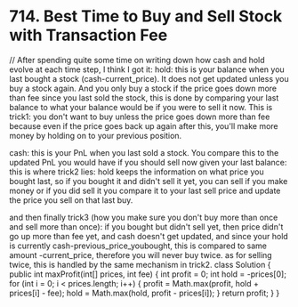 # 714. Best Time to Buy and Sell Stock with Transaction Fee

// After spending quite some time on writing down how cash and hold evolve at each time step, I think I got it: hold: this is your balance when you last bought a stock \(cash-current\_price\). It does not get updated unless you buy a stock again. And you only buy a stock if the price goes down more than fee since you last sold the stock, this is done by comparing your last balance to what your balance would be if you were to sell it now. This is trick1: you don't want to buy unless the price goes down more than fee because even if the price goes back up again after this, you'll make more money by holding on to your previous position.

cash: this is your PnL when you last sold a stock. You compare this to the updated PnL you would have if you should sell now given your last balance: this is where trick2 lies: hold keeps the information on what price you bought last, so if you bought it and didn't sell it yet, you can sell if you make money or if you did sell it you compare it to your last sell price and update the price you sell on that last buy.

and then finally trick3 \(how you make sure you don't buy more than once and sell more than once\): if you bought but didn't sell yet, then price didn't go up more than fee yet, and cash doesn't get updated, and since your hold is currently cash-previous\_price\_youbought, this is compared to same amount -current\_price, therefore you will never buy twice. as for selling twice, this is handled by the same mechanism in trick2. class Solution { public int maxProfit\(int\[\] prices, int fee\) { int profit = 0; int hold = -prices\[0\]; for \(int i = 0; i &lt; prices.length; i++\) { profit = Math.max\(profit, hold + prices\[i\] - fee\); hold = Math.max\(hold, profit - prices\[i\]\); } return profit; } }

